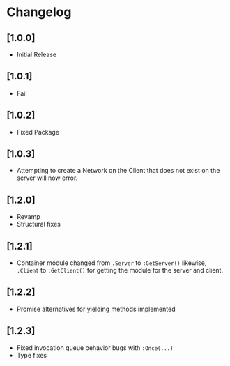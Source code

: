 # Changelog

## [1.0.0]
- Initial Release

## [1.0.1]
- Fail

## [1.0.2]
- Fixed Package

## [1.0.3]
- Attempting to create a Network on the Client that does not exist on the server will now error.

## [1.2.0]
- Revamp
- Structural fixes
  
## [1.2.1]
- Container module changed from `.Server` to `:GetServer()` likewise, `.Client` to `:GetClient()` for getting the module for the server and client.

## [1.2.2]
- Promise alternatives for yielding methods implemented

## [1.2.3]
- Fixed invocation queue behavior bugs with `:Once(...)`
- Type fixes